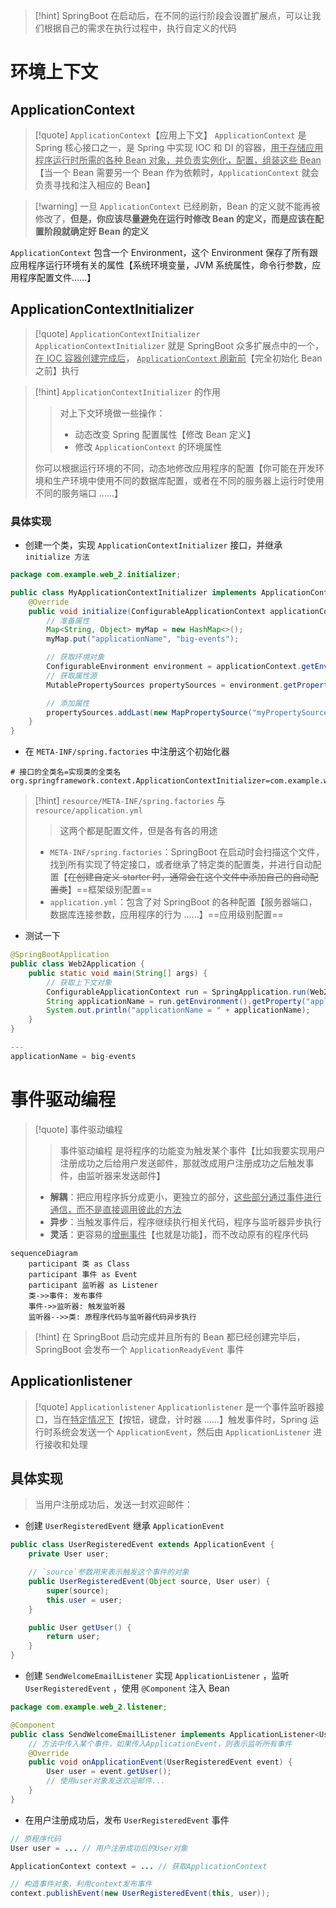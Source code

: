 >[!hint] SpringBoot 在启动后，在不同的运行阶段会设置扩展点，可以让我们根据自己的需求在执行过程中，执行自定义的代码

# 环境上下文
## ApplicationContext
>[!quote] `ApplicationContext`【应用上下文】
>`ApplicationContext` 是 Spring 核心接口之一，是 Spring 中实现 IOC 和 DI 的容器，<u>用于存储应用程序运行时所需的各种 Bean 对象，并负责实例化，配置，组装这些 Bean</u>【当一个 Bean 需要另一个 Bean 作为依赖时，`ApplicationContext` 就会负责寻找和注入相应的 Bean】

>[!warning] 一旦 `ApplicationContext` 已经刷新，Bean 的定义就不能再被修改了，**但是，你应该尽量避免在运行时修改 Bean 的定义，而是应该在配置阶段就确定好 Bean 的定义**

`ApplicationContext` 包含一个 Environment，这个 Environment 保存了所有跟应用程序运行环境有关的属性【系统环境变量，JVM 系统属性，命令行参数，应用程序配置文件……】

## ApplicationContextInitializer
>[!quote] `ApplicationContextInitializer`
>`ApplicationContextInitializer` 就是 SpringBoot 众多扩展点中的一个，<u>在 IOC 容器创建完成后</u>， <u>`ApplicationContext` 刷新前</u>【完全初始化 Bean 之前】执行

>[!hint] `ApplicationContextInitializer` 的作用
>>对上下文环境做一些操作：
>>- 动态改变 Spring 配置属性【修改 Bean 定义】
>>- 修改 `ApplicationContext` 的环境属性
>
>你可以根据运行环境的不同，动态地修改应用程序的配置【你可能在开发环境和生产环境中使用不同的数据库配置，或者在不同的服务器上运行时使用不同的服务端口 ……】

### 具体实现
- 创建一个类，实现 `ApplicationContextInitializer` 接口，并继承`initialize 方法`

```java
package com.example.web_2.initializer;

public class MyApplicationContextInitializer implements ApplicationContextInitializer {
    @Override
    public void initialize(ConfigurableApplicationContext applicationContext) {
        // 准备属性
        Map<String, Object> myMap = new HashMap<>();
        myMap.put("applicationName", "big-events");

        // 获取环境对象
        ConfigurableEnvironment environment = applicationContext.getEnvironment();
        // 获取属性源
        MutablePropertySources propertySources = environment.getPropertySources();

        // 添加属性
        propertySources.addLast(new MapPropertySource("myPropertySource", myMap));
    }
}
```


- 在 `META-INF/spring.factories` 中注册这个初始化器

```factories
# 接口的全类名=实现类的全类名
org.springframework.context.ApplicationContextInitializer=com.example.web_2.initializer.MyApplicationContextInitializer
```

>[!hint] `resource/META-INF/spring.factories` 与 `resource/application.yml`
>>这两个都是配置文件，但是各有各的用途
>
>- `META-INF/spring.factories`：SpringBoot 在启动时会扫描这个文件，找到所有实现了特定接口，或者继承了特定类的配置类，并进行自动配置【~~在创建自定义 starter 时，通常会在这个文件中添加自己的自动配置类~~】==框架级别配置==
>- `application.yml`：包含了对 SpringBoot 的各种配置【服务器端口，数据库连接参数，应用程序的行为 ……】==应用级别配置==

- 测试一下
```java
@SpringBootApplication
public class Web2Application {
    public static void main(String[] args) {
        // 获取上下文对象
        ConfigurableApplicationContext run = SpringApplication.run(Web2Application.class, args);
        String applicationName = run.getEnvironment().getProperty("applicationName");
        System.out.println("applicationName = " + applicationName);
    }
}

---
applicationName = big-events
```

# 事件驱动编程
>[!quote] 事件驱动编程
>>事件驱动编程 是将程序的功能变为触发某个事件【比如我要实现用户注册成功之后给用户发送邮件，那就改成用户注册成功之后触发事件，由监听器来发送邮件】
>
>- **解耦**：把应用程序拆分成更小，更独立的部分，<u>这些部分通过事件进行通信，而不是直接调用彼此的方法</u>
>- **异步**：当触发事件后，程序继续执行相关代码，程序与监听器异步执行
>- **灵活**：更容易的<u>增删事件</u>【也就是功能】，而不改动原有的程序代码

```mermaid
sequenceDiagram
    participant 类 as Class
    participant 事件 as Event
    participant 监听器 as Listener
    类->>事件: 发布事件
    事件->>监听器: 触发监听器
    监听器-->>类: 原程序代码与监听器代码异步执行
```

>[!hint] 在 SpringBoot 启动完成并且所有的 Bean 都已经创建完毕后，SpringBoot 会发布一个 `ApplicationReadyEvent` 事件

## Applicationlistener
>[!quote] `Applicationlistener`
>`Applicationlistener` 是一个事件监听器接口，当在<u>特定情况下</u>【按钮，键盘，计时器 ……】触发事件时，Spring 运行时系统会发送一个 `ApplicationEvent`，然后由 `ApplicationListener` 进行接收和处理

## 具体实现
>当用户注册成功后，发送一封欢迎邮件：

- 创建 `UserRegisteredEvent` 继承 `ApplicationEvent` 

```java
public class UserRegisteredEvent extends ApplicationEvent {
    private User user;

	// `source`参数用来表示触发这个事件的对象
    public UserRegisteredEvent(Object source, User user) {
        super(source);
        this.user = user;
    }

    public User getUser() {
        return user;
    }
}
```

- 创建 `SendWelcomeEmailListener` 实现 `ApplicationListener` ，监听 `UserRegisteredEvent` ，使用 `@Component` 注入 Bean

```java
package com.example.web_2.listener;

@Component
public class SendWelcomeEmailListener implements ApplicationListener<UserRegisteredEvent> {
	// 方法中传入某个事件，如果传入ApplicationEvent，则表示监听所有事件
    @Override
    public void onApplicationEvent(UserRegisteredEvent event) {
        User user = event.getUser();
        // 使用user对象发送欢迎邮件...
    }
}
```

- 在用户注册成功后，发布 `UserRegisteredEvent` 事件

```java
// 原程序代码
User user = ... // 用户注册成功后的User对象

ApplicationContext context = ... // 获取ApplicationContext

// 构造事件对象，利用context发布事件
context.publishEvent(new UserRegisteredEvent(this, user));
```













